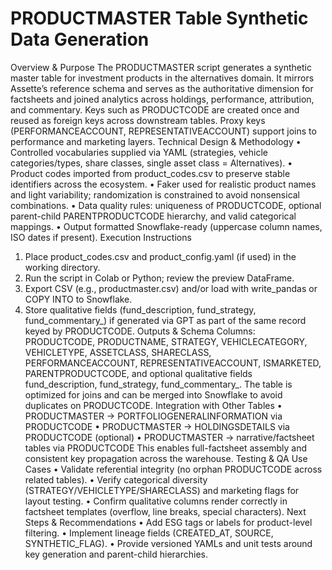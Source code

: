 # PRODUCTMASTER Table Synthetic Data Generation
Overview & Purpose
The PRODUCTMASTER script generates a synthetic master table for investment products in the alternatives domain. 
It mirrors Assette’s reference schema and serves as the authoritative dimension for factsheets and joined analytics across holdings, performance, attribution, and commentary. 
Keys such as PRODUCTCODE are created once and reused as foreign keys across downstream tables. Proxy keys (PERFORMANCEACCOUNT, REPRESENTATIVEACCOUNT) support joins to performance and marketing layers.
Technical Design & Methodology
• Controlled vocabularies supplied via YAML (strategies, vehicle categories/types, share classes, single asset class = Alternatives).
• Product codes imported from product_codes.csv to preserve stable identifiers across the ecosystem.
• Faker used for realistic product names and light variability; randomization is constrained to avoid nonsensical combinations.
• Data quality rules: uniqueness of PRODUCTCODE, optional parent-child PARENTPRODUCTCODE hierarchy, and valid categorical mappings.
• Output formatted Snowflake-ready (uppercase column names, ISO dates if present).
Execution Instructions
1) Place product_codes.csv and product_config.yaml (if used) in the working directory.
2) Run the script in Colab or Python; review the preview DataFrame.
3) Export CSV (e.g., productmaster.csv) and/or load with write_pandas or COPY INTO to Snowflake.
4) Store qualitative fields (fund_description, fund_strategy, fund_commentary_<Month>) if generated via GPT as part of the same record keyed by PRODUCTCODE.
Outputs & Schema
Columns: PRODUCTCODE, PRODUCTNAME, STRATEGY, VEHICLECATEGORY, VEHICLETYPE, ASSETCLASS, SHARECLASS, 
PERFORMANCEACCOUNT, REPRESENTATIVEACCOUNT, ISMARKETED, PARENTPRODUCTCODE, and optional qualitative fields 
fund_description, fund_strategy, fund_commentary_<Month>. 
The table is optimized for joins and can be merged into Snowflake to avoid duplicates on PRODUCTCODE.
Integration with Other Tables
• PRODUCTMASTER → PORTFOLIOGENERALINFORMATION via PRODUCTCODE
• PRODUCTMASTER → HOLDINGSDETAILS via PRODUCTCODE (optional)
• PRODUCTMASTER → narrative/factsheet tables via PRODUCTCODE
This enables full-factsheet assembly and consistent key propagation across the warehouse.
Testing & QA Use Cases
• Validate referential integrity (no orphan PRODUCTCODE across related tables).
• Verify categorical diversity (STRATEGY/VEHICLETYPE/SHARECLASS) and marketing flags for layout testing.
• Confirm qualitative columns render correctly in factsheet templates (overflow, line breaks, special characters).
Next Steps & Recommendations
• Add ESG tags or labels for product-level filtering.
• Implement lineage fields (CREATED_AT, SOURCE, SYNTHETIC_FLAG).
• Provide versioned YAMLs and unit tests around key generation and parent-child hierarchies.
